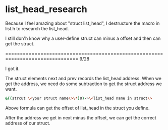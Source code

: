 # list_head_research

Because I feel amazing about "struct list_head", I destructure the macro in list.h to research the list_head.

I still don'h know why a user-define struct can minus a offset and then can get the struct.



===============================================================================
9/28

I got it.

The struct elements next and prev records the list_head address.
When we get the address, we need do some subtraction to get the struct address we want.

```sh
&((strcut \<your struct name\>\*)0)->\<list_head name in struct\>
```

Above formula can get the offset of list_head in the struct you define.

After the address we get in next minus the offset, we can get the correct address of our struct.
